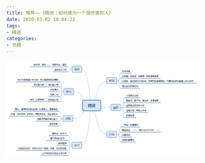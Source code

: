 ```yaml
---
title: 推荐——《精进：如何成为一个很厉害的人》
date: 2020-03-02 10:04:22
tags:
- 精进
categories:
- 书籍
---
```


![区块链概览](/img/202003/jingjin.png)